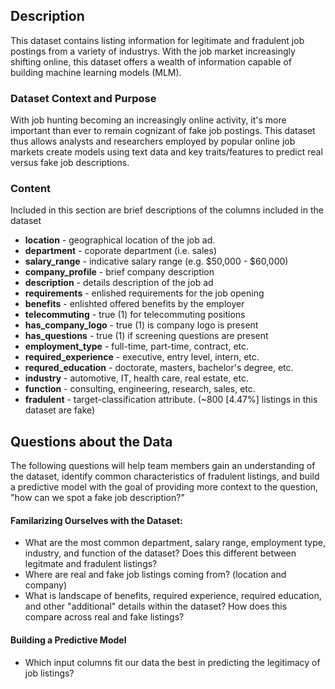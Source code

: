 ## Description
This dataset contains listing information for legitimate and fradulent job postings from a variety of industrys. With the job market increasingly shifting online, this dataset offers a wealth of information capable of building machine learning models (MLM).

### Dataset Context and Purpose
With job hunting becoming an increasingly online activity, it's more important than ever to remain cognizant of fake job postings. This dataset thus allows analysts and researchers employed by popular online job markets create models using text data and key traits/features to predict real versus fake job descriptions.

### Content
Included in this section are brief descriptions of the columns included in the dataset
* **location** - geographical location of the job ad.
* **department** - coporate department (i.e. sales)
* **salary_range** - indicative salary range (e.g. \$50,000 - \$60,000)
* **company_profile** - brief company description
* **description** - details description of the job ad
* **requirements** - enlished requirements for the job opening
* **benefits** - enlishted offered benefits by the employer
* **telecommuting** - true (1) for telecommuting positions
* **has_company_logo** - true (1) is company logo is present
* **has_questions** - true (1) if screening questions are present
* **employment_type** - full-time, part-time, contract, etc.
* **required_experience** - executive, entry level, intern, etc.
* **requred_education** - doctorate, masters, bachelor's degree, etc.
* **industry** - automotive, IT, health care, real estate, etc.
* **function** - consulting, engineering, research, sales, etc.
* **fradulent** - target-classification attribute. (~800 [4.47%] listings in this dataset are fake)

## Questions about the Data
The following questions will help team members gain an understanding of the dataset, identify common characteristics of fradulent listings, and build a predictive model with the goal of providing more context to the question, "how can we spot a fake job description?"

#### Familarizing Ourselves with the Dataset:
* What are the most common department, salary range, employment type, industry, and function of the dataset? Does this different between legitmate and fradulent listings?
* Where are real and fake job listings coming from? (location and company)
* What is landscape of benefits, required experience, required education, and other "additional" details within the dataset? How does this compare across real and fake listings?

#### Building a Predictive Model
* Which input columns fit our data the best in predicting the legitimacy of job listings?
